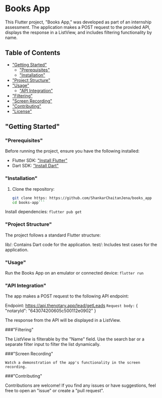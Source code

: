 # Books App

This Flutter project, "Books App," was developed as part of an internship assessment. The application makes a POST request to the provided API, displays the response in a ListView, and includes filtering functionality by name.

## Table of Contents
- ["Getting Started"](#getting-started)
  - ["Prerequisites"](#prerequisites)
  - ["Installation"](#installation)
- ["Project Structure"](#project-structure)
- ["Usage"](#usage)
  - ["API Integration"](#api-integration)
- ["Filtering"](#filtering)
- ["Screen Recording"](#screen-recording)
- ["Contributing"](#contributing)
- ["License"](#license)

## "Getting Started"

### "Prerequisites"

Before running the project, ensure you have the following installed:
- Flutter SDK: ["Install Flutter"](https://flutter.dev/docs/get-started/install)
- Dart SDK: ["Install Dart"](https://dart.dev/get-dart)

### "Installation"

1. Clone the repository:
   ```bash
   git clone https: https://github.com/ShankarChaitanJena/books_app
   cd books-app```
  Install dependencies:
  ```flutter pub get```
### "Project Structure"
The project follows a standard Flutter structure:

lib/: Contains Dart code for the application.
test/: Includes test cases for the application.

### "Usage"
Run the Books App on an emulator or connected device:
```flutter run```
### "API Integration"

The app makes a POST request to the following API endpoint:

Endpoint: https://api.thenotary.app/lead/getLeads
```Request body:```
{
  "notaryId": "643074200605c500112e0902"
}

The response from the API will be displayed in a ListView.

###"Filtering"

The ListView is filterable by the "Name" field. Use the search bar or a separate filter input to filter the list dynamically.

###"Screen Recording"

```Watch a demonstration of the app's functionality in the screen recording.```

###"Contributing"

Contributions are welcome! If you find any issues or have suggestions, feel free to open an "issue" or create a "pull request".



